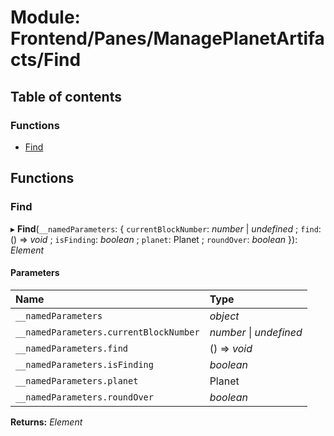 # Module: Frontend/Panes/ManagePlanetArtifacts/Find

## Table of contents

### Functions

- [Find](frontend_panes_manageplanetartifacts_find.md#find)

## Functions

### Find

▸ **Find**(`__namedParameters`: { `currentBlockNumber`: _number_ \| _undefined_ ; `find`: () => _void_ ; `isFinding`: _boolean_ ; `planet`: Planet ; `roundOver`: _boolean_ }): _Element_

#### Parameters

| Name                                   | Type                    |
| :------------------------------------- | :---------------------- |
| `__namedParameters`                    | _object_                |
| `__namedParameters.currentBlockNumber` | _number_ \| _undefined_ |
| `__namedParameters.find`               | () => _void_            |
| `__namedParameters.isFinding`          | _boolean_               |
| `__namedParameters.planet`             | Planet                  |
| `__namedParameters.roundOver`          | _boolean_               |

**Returns:** _Element_

